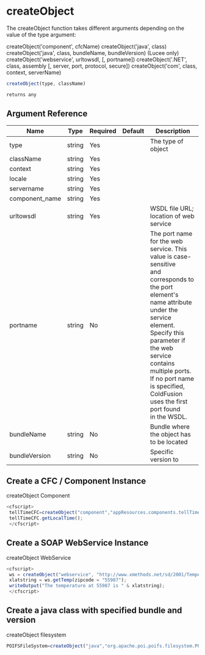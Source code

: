 # createObject

The createObject function takes different arguments depending on the value of the type argument:

 createObject('component', cfcName)
 createObject('java', class)
 createObject('java', class, bundleName, bundleVersion) (Lucee only)
 createObject('webservice', urltowsdl, [, portname])
 createObject('.NET', class, assembly [, server, port, protocol, secure])
 createObject('com', class, context, serverName)

```javascript
createObject(type, className)
```

```javascript
returns any
```

## Argument Reference

| Name | Type | Required | Default | Description |
| --- | --- | --- | --- | --- |
| type | string | Yes |  | The type of object |
| className | string | Yes |  |  |
| context | string | Yes |  |  |
| locale | string | Yes |  |  |
| servername | string | Yes |  |  |
| component_name | string | Yes |  |  |
| urltowsdl | string | Yes |  | WSDL file URL; location of web service |
| portname | string | No |  | The port name for the web service. This value is case-sensitive<br /> and corresponds to the port element's name attribute under the<br /> service element.<br /> Specify this parameter if the web service contains multiple ports.<br /> If no port name is specified, ColdFusion uses the first port found<br /> in the WSDL. |
| bundleName | string | No |  | Bundle where the object has to be located |
| bundleVersion | string | No |  | Specific version to |

## Create a CFC / Component Instance

createObject Component

```javascript
<cfscript>
 tellTimeCFC=createObject("component","appResources.components.tellTime"); 
 tellTimeCFC.getLocalTime();
 </cfscript>
```

## Create a SOAP WebService Instance

createObject WebService

```javascript
<cfscript> 
 ws = createObject("webservice", "http://www.xmethods.net/sd/2001/TemperatureService.wsdl"); 
 xlatstring = ws.getTemp(zipcode = "55987"); 
 writeOutput("The temperature at 55987 is " & xlatstring); 
 </cfscript>
```

## Create a java class with specified bundle and version

createObject filesystem

```javascript
POIFSFileSystem=createObject("java","org.apache.poi.poifs.filesystem.POIFSFileSystem","apache.poi","3.11.0");
```
